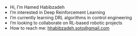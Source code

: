 - Hi, I’m Hamed Habibzadeh
- I’m interested in Deep Reinforcement Learning
- I’m currently learning DRL algorithms in control engineering
- I’m looking to collaborate on RL-based robotic projects
- How to reach me: hhabibzadeh.soto@gmail.com

